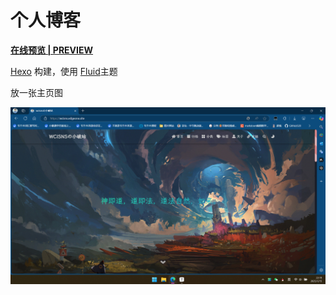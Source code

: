 # 个人博客

[**<u>在线预览 | PREVIEW</u>**](https://wcisns.top)

[Hexo](https://hexo.io/zh-cn/) 构建，使用 [Fluid](https://github.com/fluid-dev/hexo-theme-fluid)主题

放一张主页图

![cover](/img/note/wcisnsSiteImage.png)
